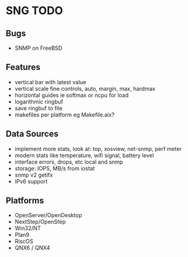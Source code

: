 # SNG TODO

## Bugs

- SNMP on FreeBSD

## Features

- vertical bar with latest value
- vertical scale fine controls, auto, margin, max, hardmax
- horizontal guides ie softmax or ncpu for load
- logarithmic ringbuf
- save ringbuf to file
- makefiles per platform eg Makefile.aix?

## Data Sources

- implement more stats, look at: top, xosview, net-snmp, perf meter
- modern stats like temperature, wifi signal, battery level
- interface errors, drops, etc local and snmp
- storage: IOPS, MB/s from iostat
- snmp v2 getifx
- IPv6 support



## Platforms

- OpenServer/OpenDesktop
- NextStep/OpenStep
- Win32/NT
- Plan9
- RiscOS
- QNX6 / QNX4


